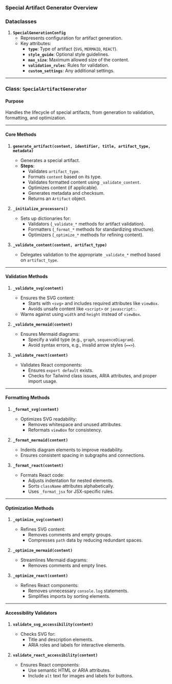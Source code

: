 ### **Special Artifact Generator Overview**


### **Dataclasses**
1. **`SpecialGenerationConfig`**
   - Represents configuration for artifact generation.
   - Key attributes:
     - **`type`**: Type of artifact (`SVG`, `MERMAID`, `REACT`).
     - **`style_guide`**: Optional style guidelines.
     - **`max_size`**: Maximum allowed size of the content.
     - **`validation_rules`**: Rules for validation.
     - **`custom_settings`**: Any additional settings.

---

### **Class: `SpecialArtifactGenerator`**

#### **Purpose**
Handles the lifecycle of special artifacts, from generation to validation, formatting, and optimization.

---

#### **Core Methods**

1. **`generate_artifact(content, identifier, title, artifact_type, metadata)`**
   - Generates a special artifact.
   - **Steps**:
     - Validates `artifact_type`.
     - Formats `content` based on its type.
     - Validates formatted content using `_validate_content`.
     - Optimizes content (if applicable).
     - Generates metadata and checksum.
     - Returns an `Artifact` object.

2. **`_initialize_processors()`**
   - Sets up dictionaries for:
     - Validators (`_validate_*` methods for artifact validation).
     - Formatters (`_format_*` methods for standardizing structure).
     - Optimizers (`_optimize_*` methods for refining content).

3. **`_validate_content(content, artifact_type)`**
   - Delegates validation to the appropriate `_validate_*` method based on `artifact_type`.

---

#### **Validation Methods**

1. **`_validate_svg(content)`**
   - Ensures the SVG content:
     - Starts with `<svg>` and includes required attributes like `viewBox`.
     - Avoids unsafe content like `<script>` or `javascript:`.
   - Warns against using `width` and `height` instead of `viewBox`.

2. **`_validate_mermaid(content)`**
   - Ensures Mermaid diagrams:
     - Specify a valid type (e.g., `graph`, `sequenceDiagram`).
     - Avoid syntax errors, e.g., invalid arrow styles (`==>`).

3. **`_validate_react(content)`**
   - Validates React components:
     - Ensures `export default` exists.
     - Checks for Tailwind class issues, ARIA attributes, and proper import usage.

---

#### **Formatting Methods**

1. **`_format_svg(content)`**
   - Optimizes SVG readability:
     - Removes whitespace and unused attributes.
     - Reformats `viewBox` for consistency.

2. **`_format_mermaid(content)`**
   - Indents diagram elements to improve readability.
   - Ensures consistent spacing in subgraphs and connections.

3. **`_format_react(content)`**
   - Formats React code:
     - Adjusts indentation for nested elements.
     - Sorts `className` attributes alphabetically.
     - Uses `_format_jsx` for JSX-specific rules.

---

#### **Optimization Methods**

1. **`_optimize_svg(content)`**
   - Refines SVG content:
     - Removes comments and empty groups.
     - Compresses `path` data by reducing redundant spaces.

2. **`_optimize_mermaid(content)`**
   - Streamlines Mermaid diagrams:
     - Removes comments and empty lines.

3. **`_optimize_react(content)`**
   - Refines React components:
     - Removes unnecessary `console.log` statements.
     - Simplifies imports by sorting elements.

---

#### **Accessibility Validators**

1. **`validate_svg_accessibility(content)`**
   - Checks SVG for:
     - Title and description elements.
     - ARIA roles and labels for interactive elements.

2. **`validate_react_accessibility(content)`**
   - Ensures React components:
     - Use semantic HTML or ARIA attributes.
     - Include `alt` text for images and labels for buttons.
